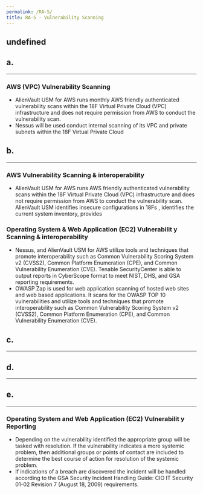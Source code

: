 ```yaml
---
permalink: /RA-5/
title: RA-5 - Vulnerability Scanning
---
```

## undefined
## a.   
* * *   
### AWS (VPC) Vulnerability Scanning  
* AlienVault USM for AWS runs monthly AWS friendly authenticated vulnerability scans within the 18F Virtual Private Cloud (VPC) infrastructure and does not require permission from AWS to conduct the vulnerability scan.  
* Nessus will be used conduct internal scanning of its VPC and private subnets within the 18F Virtual Private Cloud  
  
## b.   
* * *   
### AWS Vulnerability Scanning & interoperability  
* AlienVault USM for AWS runs AWS friendly authenticated vulnerability scans within the 18F Virtual Private Cloud (VPC) infrastructure and does not require permission from AWS to conduct the vulnerability scan. AlienVault USM identifies insecure configurations in 18Fs , identifies the current system inventory, provides  
  
### Operating System & Web Application (EC2) Vulnerabilit  y Scanning & interoperability  
* Nessus, and AlienVault USM for AWS utilize tools and techniques that promote interoperability such as Common Vulnerability Scoring System v2 (CVSS2), Common Platform Enumeration (CPE), and Common Vulnerability Enumeration (CVE). Tenable SecurityCenter is able to output reports in CyberScope format to meet NIST, DHS, and GSA reporting requirements.  
* OWASP Zap is used for web application scanning of hosted web sites and web based applications. It scans for the OWASP TOP 10 vulnerabilities and utilize tools and techniques that promote interoperability such as Common Vulnerability Scoring System v2 (CVSS2), Common Platform Enumeration (CPE), and Common Vulnerability Enumeration (CVE).  
  
## c.   
* * *   
## d.   
* * *   
## e.   
* * *   
### Operating System and Web Application (EC2) Vulnerabilit  y Reporting  
* Depending on the vulnerability identified the appropriate group will be tasked with resolution. If the vulnerability indicates a more systemic problem, then additional groups or points of contact are included to determine the best course of action for resolution of the systemic problem.  
* If indications of a breach are discovered the incident will be handled according to the GSA Security Incident Handling Guide: CIO IT Security 01-02 Revision 7 (August 18, 2009) requirements.  
  
